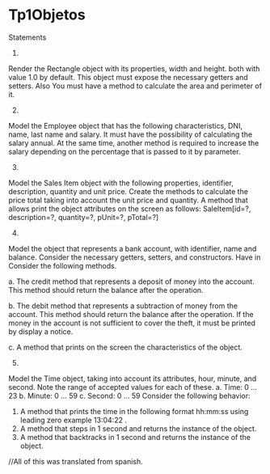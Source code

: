 # Tp1Objetos

Statements


1. 
Render the Rectangle object with its properties, width and height. both with value
1.0 by default. This object must expose the necessary getters and setters. Also
You must have a method to calculate the area and perimeter of it.


2.
Model the Employee object that has the following characteristics, DNI, name,
last name and salary. It must have the possibility of calculating the salary
annual. At the same time, another method is required to increase the salary
depending on the percentage that is passed to it by parameter.


3.
Model the Sales Item object with the following properties, identifier,
description, quantity and unit price. Create the methods to calculate the price
total taking into account the unit price and quantity. A method that allows
print the object attributes on the screen as follows:
SaleItem[id=?, description=?, quantity=?, pUnit=?, pTotal=?]


4.
Model the object that represents a bank account, with identifier, name
and balance. Consider the necessary getters, setters, and constructors. Have in
Consider the following methods.

a. The credit method that represents a deposit of money into the account. This
method should return the balance after the operation.

b. The debit method that represents a subtraction of money from the account.
This method should return the balance after the operation. If the money in
the account is not sufficient to cover the theft, it must be printed by
display a notice.

c. A method that prints on the screen the characteristics of the object.


5.
Model the Time object, taking into account its attributes, hour, minute, and second.
Note the range of accepted values for each of these.
a. Time: 0 … 23
b. Minute: 0 … 59
c. Second: 0 … 59
Consider the following behavior:
1. A method that prints the time in the following format hh:mm:ss
using leading zero example 13:04:22 .
2. A method that steps in 1 second and returns the instance of the object.
3. A method that backtracks in 1 second and returns the instance of the object.


//All of this was translated from spanish.
